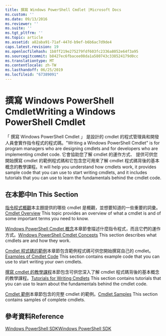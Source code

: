 ```yaml
---
title: 撰寫 Windows PowerShell Cmdlet |Microsoft Docs
ms.custom: ''
ms.date: 09/13/2016
ms.reviewer: ''
ms.suite: ''
ms.tgt_pltfrm: ''
ms.topic: article
ms.assetid: a82aba91-71af-447d-b9ef-b6b6ac7d9de4
caps.latest.revision: 19
ms.openlocfilehash: 1b8ff219e275279fdf603fc2336a8052e64f3a95
ms.sourcegitcommit: b8427ec6fbacee08da1a580743c338524179d0cc
ms.translationtype: MT
ms.contentlocale: zh-TW
ms.lasthandoff: 06/25/2019
ms.locfileid: "67389091"
---
```

# <a name="writing-a-windows-powershell-cmdlet"></a><span data-ttu-id="9aa8f-102">撰寫 Windows PowerShell Cmdlet</span><span class="sxs-lookup"><span data-stu-id="9aa8f-102">Writing a Windows PowerShell Cmdlet</span></span>

<span data-ttu-id="9aa8f-103">「 撰寫 Windows PowerShell Cmdlet 」 是設計的 cmdlet 的程式管理員和開發人員會實作指令程式的程式碼。</span><span class="sxs-lookup"><span data-stu-id="9aa8f-103">"Writing a Windows PowerShell Cmdlet" is for program managers who are designing cmdlets and for developers who are implementing cmdlet code.</span></span> <span data-ttu-id="9aa8f-104">它會協助您了解 cmdlet 的運作方式、 提供可供您開始撰寫 cmdlet 的範例程式碼和它包含您可用來了解 cmdlet 程式碼背後的基本概念的教學課程。</span><span class="sxs-lookup"><span data-stu-id="9aa8f-104">It will help you understand how cmdlets work, it provides sample code that you can use to start writing cmdlets, and it includes tutorials that you can use to learn the fundamentals behind the cmdlet code.</span></span>

## <a name="in-this-section"></a><span data-ttu-id="9aa8f-105">在本節中</span><span class="sxs-lookup"><span data-stu-id="9aa8f-105">In This Section</span></span>

<span data-ttu-id="9aa8f-106">[指令程式概觀](./cmdlet-overview.md)本主題提供的哪些 cmdlet 是概觀，並想要知道的一些重要的詞彙。</span><span class="sxs-lookup"><span data-stu-id="9aa8f-106">[Cmdlet Overview](./cmdlet-overview.md) This topic provides an overview of what a cmdlet is and of some important terms you need to know.</span></span>

<span data-ttu-id="9aa8f-107">[Windows PowerShell Cmdlet 概念](./windows-powershell-cmdlet-concepts.md)本章節會描述什麼指令程式，而且它們的運作方式。</span><span class="sxs-lookup"><span data-stu-id="9aa8f-107">[Windows PowerShell Cmdlet Concepts](./windows-powershell-cmdlet-concepts.md) This section describes what cmdlets are and how they work.</span></span>

<span data-ttu-id="9aa8f-108">[Cmdlet 程式碼的範例](./examples-of-cmdlet-code.md)本章節包含範例程式碼可供您開始撰寫自己的 cmdlet。</span><span class="sxs-lookup"><span data-stu-id="9aa8f-108">[Examples of Cmdlet Code](./examples-of-cmdlet-code.md) This section contains example code that you can use to start writing your own cmdlets.</span></span>

<span data-ttu-id="9aa8f-109">[撰寫 cmdlet 的教學課程](./tutorials-for-writing-cmdlets.md)本節包含可供您深入了解 cmdlet 程式碼背後的基本概念的教學課程。</span><span class="sxs-lookup"><span data-stu-id="9aa8f-109">[Tutorials for Writing Cmdlets](./tutorials-for-writing-cmdlets.md) This section contains tutorials that you can use to learn about the fundamentals behind the cmdlet code.</span></span>

<span data-ttu-id="9aa8f-110">[Cmdlet 範例](./cmdlet-samples.md)本章節包含的完整 cmdlet 的範例。</span><span class="sxs-lookup"><span data-stu-id="9aa8f-110">[Cmdlet Samples](./cmdlet-samples.md) This section contains samples of complete cmdlets.</span></span>

## <a name="reference"></a><span data-ttu-id="9aa8f-111">參考資料</span><span class="sxs-lookup"><span data-stu-id="9aa8f-111">Reference</span></span>

[<span data-ttu-id="9aa8f-112">Windows PowerShell SDK</span><span class="sxs-lookup"><span data-stu-id="9aa8f-112">Windows PowerShell SDK</span></span>](../windows-powershell-reference.md)
